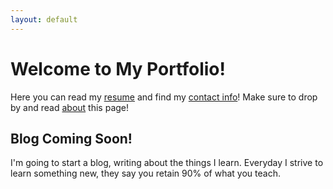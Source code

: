 ```yaml
---
layout: default
---
```


# Welcome to My Portfolio!

Here you can read my [resume][resume] and find my [contact info][contactme]! Make sure to drop by and read [about][about] this page!

## Blog Coming Soon!

I'm going to start a blog, writing about the things I learn. Everyday I strive to learn something new, they say you retain 90% of what you teach. 



[resume]: resume
[contactme]: contactme
[about]: about